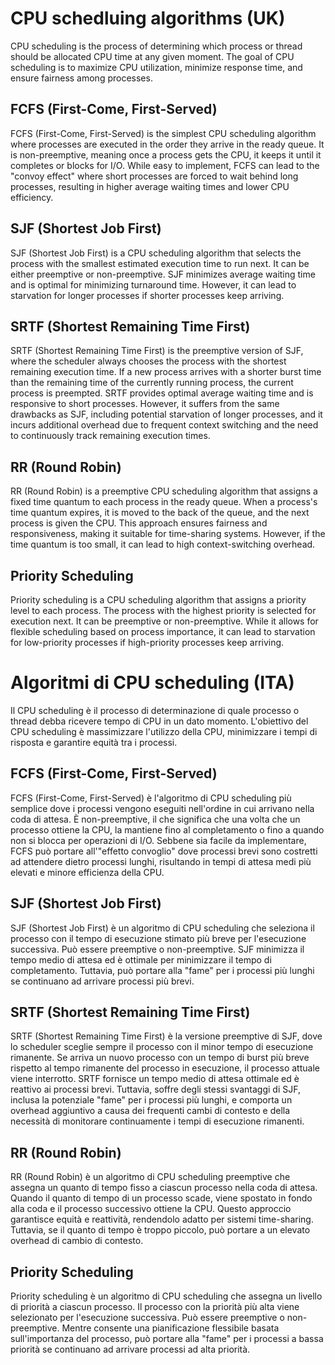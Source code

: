 # CPU schedluing algorithms (UK)

CPU scheduling is the process of determining which process or thread should be allocated CPU time at any given moment. The goal of CPU scheduling is to maximize CPU utilization, minimize response time, and ensure fairness among processes.

## FCFS (First-Come, First-Served)
FCFS (First-Come, First-Served) is the simplest CPU scheduling algorithm where processes are executed in the order they arrive in the ready queue. It is non-preemptive, meaning once a process gets the CPU, it keeps it until it completes or blocks for I/O. While easy to implement, FCFS can lead to the "convoy effect" where short processes are forced to wait behind long processes, resulting in higher average waiting times and lower CPU efficiency.

## SJF (Shortest Job First)
SJF (Shortest Job First) is a CPU scheduling algorithm that selects the process with the smallest estimated execution time to run next. It can be either preemptive or non-preemptive. SJF minimizes average waiting time and is optimal for minimizing turnaround time. However, it can lead to starvation for longer processes if shorter processes keep arriving.

## SRTF (Shortest Remaining Time First)

SRTF (Shortest Remaining Time First) is the preemptive version of SJF, where the scheduler always chooses the process with the shortest remaining execution time. If a new process arrives with a shorter burst time than the remaining time of the currently running process, the current process is preempted. SRTF provides optimal average waiting time and is responsive to short processes. However, it suffers from the same drawbacks as SJF, including potential starvation of longer processes, and it incurs additional overhead due to frequent context switching and the need to continuously track remaining execution times. 

## RR (Round Robin)

RR (Round Robin) is a preemptive CPU scheduling algorithm that assigns a fixed time quantum to each process in the ready queue. When a process's time quantum expires, it is moved to the back of the queue, and the next process is given the CPU. This approach ensures fairness and responsiveness, making it suitable for time-sharing systems. However, if the time quantum is too small, it can lead to high context-switching overhead.

## Priority Scheduling

Priority scheduling is a CPU scheduling algorithm that assigns a priority level to each process. The process with the highest priority is selected for execution next. It can be preemptive or non-preemptive. While it allows for flexible scheduling based on process importance, it can lead to starvation for low-priority processes if high-priority processes keep arriving.

# Algoritmi di CPU scheduling (ITA)

Il CPU scheduling è il processo di determinazione di quale processo o thread debba ricevere tempo di CPU in un dato momento. L'obiettivo del CPU scheduling è massimizzare l'utilizzo della CPU, minimizzare i tempi di risposta e garantire equità tra i processi.

## FCFS (First-Come, First-Served)
FCFS (First-Come, First-Served) è l'algoritmo di CPU scheduling più semplice dove i processi vengono eseguiti nell'ordine in cui arrivano nella coda di attesa. È non-preemptive, il che significa che una volta che un processo ottiene la CPU, la mantiene fino al completamento o fino a quando non si blocca per operazioni di I/O. Sebbene sia facile da implementare, FCFS può portare all'"effetto convoglio" dove processi brevi sono costretti ad attendere dietro processi lunghi, risultando in tempi di attesa medi più elevati e minore efficienza della CPU.

## SJF (Shortest Job First)
SJF (Shortest Job First) è un algoritmo di CPU scheduling che seleziona il processo con il tempo di esecuzione stimato più breve per l'esecuzione successiva. Può essere preemptive o non-preemptive. SJF minimizza il tempo medio di attesa ed è ottimale per minimizzare il tempo di completamento. Tuttavia, può portare alla "fame" per i processi più lunghi se continuano ad arrivare processi più brevi.

## SRTF (Shortest Remaining Time First)
SRTF (Shortest Remaining Time First) è la versione preemptive di SJF, dove lo scheduler sceglie sempre il processo con il minor tempo di esecuzione rimanente. Se arriva un nuovo processo con un tempo di burst più breve rispetto al tempo rimanente del processo in esecuzione, il processo attuale viene interrotto. SRTF fornisce un tempo medio di attesa ottimale ed è reattivo ai processi brevi. Tuttavia, soffre degli stessi svantaggi di SJF, inclusa la potenziale "fame" per i processi più lunghi, e comporta un overhead aggiuntivo a causa dei frequenti cambi di contesto e della necessità di monitorare continuamente i tempi di esecuzione rimanenti.

## RR (Round Robin)
RR (Round Robin) è un algoritmo di CPU scheduling preemptive che assegna un quanto di tempo fisso a ciascun processo nella coda di attesa. Quando il quanto di tempo di un processo scade, viene spostato in fondo alla coda e il processo successivo ottiene la CPU. Questo approccio garantisce equità e reattività, rendendolo adatto per sistemi time-sharing. Tuttavia, se il quanto di tempo è troppo piccolo, può portare a un elevato overhead di cambio di contesto.

## Priority Scheduling
Priority scheduling è un algoritmo di CPU scheduling che assegna un livello di priorità a ciascun processo. Il processo con la priorità più alta viene selezionato per l'esecuzione successiva. Può essere preemptive o non-preemptive. Mentre consente una pianificazione flessibile basata sull'importanza del processo, può portare alla "fame" per i processi a bassa priorità se continuano ad arrivare processi ad alta priorità.

